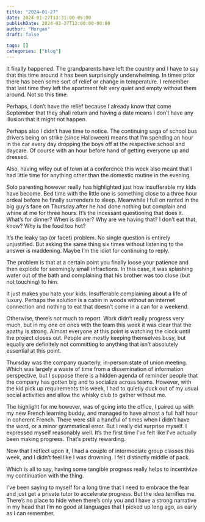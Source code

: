 ```yaml
---
title: "2024-01-27"
date: 2024-01-27T13:31:00-05:00
publishDate: 2024-02-27T12:00:00-00:00
author: "Morgan"
draft: false

tags: []
categories: ["blog"]
---
```


It finally happened. The grandparents have left the country and I have to say that this time around it has been surprisingly underwhelming. In times prior there has been some sort of relief or change in temperature. I remember that last time they left the apartment felt very quiet and empty without them around. Not so this time.

Perhaps, I don’t have the relief because I already know that come September that they shall return and having a date means I don’t have any illusion that it might not happen.

Perhaps also I didn’t have time to notice. The continuing saga of school bus drivers being on strike (since Halloween) means that I’m spending an hour in the car every day dropping the boys off at the respective school and daycare. Of course with an hour before hand of getting everyone up and dressed.

Also, having wifey out of town at a conference this week also meant that I had little time for anything other than the domestic routine in the evening.

Solo parenting however really has highlighted just how insufferable my kids have become. Bed time with the little one is something close to a three hour ordeal before he finally surrenders to sleep. Meanwhile I full on ranted in the big guy’s face on Thursday after he had done nothing but complain and whine at me for three hours. It’s the incessant questioning that does it. What’s for dinner? When is dinner? Why are we having that? I don’t eat that, know? Why is the food too hot?

It’s the leaky tap (or facet) problem. No single question is entirely unjustified. But asking the same thing six times without listening to the answer is maddening. Maybe I’m the idiot for continuing to reply.

The problem is that at a certain point you finally loose your patience and then explode for seemingly small infractions. In this case, it was splashing water out of the bath and complaining that his brother was too close (but not touching) to him.

It just makes you hate your kids. Insufferable complaining about a life of luxury. Perhaps the solution is a cabin in woods without an internet connection and nothing to eat that doesn’t come in a can for a weekend.

Otherwise, there’s not much to report. Work didn’t really progress very much, but in my one on ones with the team this week it was clear that the apathy is strong. Almost everyone at this point is watching the clock until the project closes out. People are mostly keeping themselves busy, but equally are definitely not committing to anything that isn’t absolutely essential at this point.

Thursday was the company quarterly, in-person state of union meeting. Which was largely a waste of time from a dissemination of information perspective, but I suppose there is a hidden agenda of reminder people that the company has gotten big and to socialize across teams. However, with the kid pick up requirements this week, I had to quietly duck out of my usual social activities and allow the whisky club to gather without me.

The highlight for me however, was of going into the office, I paired up with my new French learning buddy, and managed to have almost a full half hour in coherent French. There were still a handful of times when I didn’t have the word, or a minor grammatical error. But I really did surprise myself. I expressed myself reasonably well. It’s the first time I’ve felt like I’ve actually been making progress. That’s pretty rewarding.

Now that I reflect upon it, I had a couple of intermediate group classes this week, and I didn’t feel like I was drowning.  I felt distinctly middle of pack.

Which is all to say, having some tangible progress really helps to incentivize my continuation with the thing.

I’ve been saying to myself for a long time that I need to embrace the fear and just get a private tutor to accelerate progress. But the idea terrifies me. There’s no place to hide when there’s only you and I have a strong narrative in my head that I’m no good at languages that I picked up long ago, as early as I can remember. 
